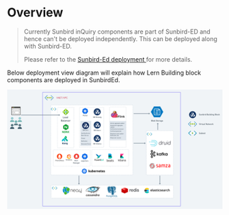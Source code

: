 # Overview

> Currently Sunbird inQuiry components are part of Sunbird-ED and hence can't be deployed independently. This can be deployed along with Sunbird-ED.&#x20;
>
> Please refer to the [Sunbird-Ed deployment ](https://ed.sunbird.org/use/prerequisites-for-your-own-sunbird-ed-instance)for more details.

Below deployment view diagram will explain how Lern Building block components are deployed in SunbirdEd.&#x20;

![](<../.gitbook/assets/Deployement  Diagram (5).png>)
